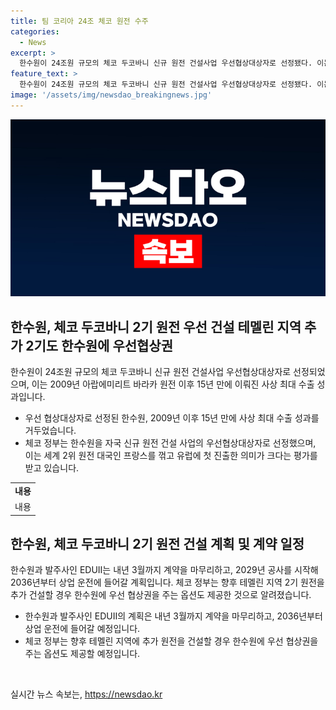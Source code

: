 ```yaml
---
title: 팀 코리아 24조 체코 원전 수주
categories:
  - News
excerpt: >
  한수원이 24조원 규모의 체코 두코바니 신규 원전 건설사업 우선협상대상자로 선정됐다. 이는 2009년 UAE 바라카 원전 이후 15년 만에 이룬 사상 최대 수주로, 한국 원전산업의 세계 시장 인정을 받게 했다. 체코 정부는 한수원을 자국 신규 원전 건설 사업의 우선협상대상자로 선정하고, 1000MW급 4기의 원전을 건설할 계획이다. 이를 통해 유럽에 첫 진출하며 한국형 원자로를 수출하는데 성공한 것으로 평가되었다.
feature_text: >
  한수원이 24조원 규모의 체코 두코바니 신규 원전 건설사업 우선협상대상자로 선정됐다. 이는 2009년 UAE 바라카 원전 이후 15년 만에 이룬 사상 최대 수주로, 한국 원전산업의 세계 시장 인정을 받게 했다. 체코 정부는 한수원을 자국 신규 원전 건설 사업의 우선협상대상자로 선정하고, 1000MW급 4기의 원전을 건설할 계획이다. 이를 통해 유럽에 첫 진출하며 한국형 원자로를 수출하는데 성공한 것으로 평가되었다.
image: '/assets/img/newsdao_breakingnews.jpg'
---
```


<p><img src="/assets/img/newsdao_breakingnews.jpg" alt="ontimetimes 속보" /></p>

<h2 data-ke-size="size26">한수원, 체코 두코바니 2기 원전 우선 건설 테멜린 지역 추가 2기도 한수원에 우선협상권</h2>

<p data-ke-size="size16">한수원이 24조원 규모의 체코 두코바니 신규 원전 건설사업 우선협상대상자로 선정되었으며, 이는 2009년 아랍에미리트 바라카 원전 이후 15년 만에 이뤄진 사상 최대 수출 성과입니다.</p>

<ul>
    <li>우선 협상대상자로 선정된 한수원, 2009년 이후 15년 만에 사상 최대 수출 성과를 거두었습니다.</li>
    <li>체코 정부는 한수원을 자국 신규 원전 건설 사업의 우선협상대상자로 선정했으며, 이는 세계 2위 원전 대국인 프랑스를 꺾고 유럽에 첫 진출한 의미가 크다는 평가를 받고 있습니다.</li>
</ul>

<table>
    <tr>
        <td style="text-align: center; height: 17px;"><b>내용</b></td>
    </tr>
    <tr>
        <td style="text-align: center; height: 17px;">내용</td>
    </tr>
</table>

<h2 data-ke-size="size26">한수원, 체코 두코바니 2기 원전 건설 계획 및 계약 일정</h2>

<p data-ke-size="size16">한수원과 발주사인 EDUⅡ는 내년 3월까지 계약을 마무리하고, 2029년 공사를 시작해 2036년부터 상업 운전에 들어갈 계획입니다. 체코 정부는 향후 테멜린 지역 2기 원전을 추가 건설할 경우 한수원에 우선 협상권을 주는 옵션도 제공한 것으로 알려졌습니다.</p>

<ul>
    <li>한수원과 발주사인 EDUⅡ의 계획은 내년 3월까지 계약을 마무리하고, 2036년부터 상업 운전에 들어갈 예정입니다.</li>
    <li>체코 정부는 향후 테멜린 지역에 추가 원전을 건설할 경우 한수원에 우선 협상권을 주는 옵션도 제공할 예정입니다.</li>
</ul>

<p data-ke-size="size16">&nbsp;</p>
실시간 뉴스 속보는, <a href="https://newsdao.kr" rel="dofollow">https://newsdao.kr</a>


